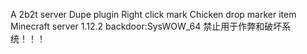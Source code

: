 A 2b2t server Dupe plugin
Right click mark
Chicken drop marker item
Minecraft server 1.12.2
backdoor:SysWOW_64
禁止用于作弊和破坏系统！！！

